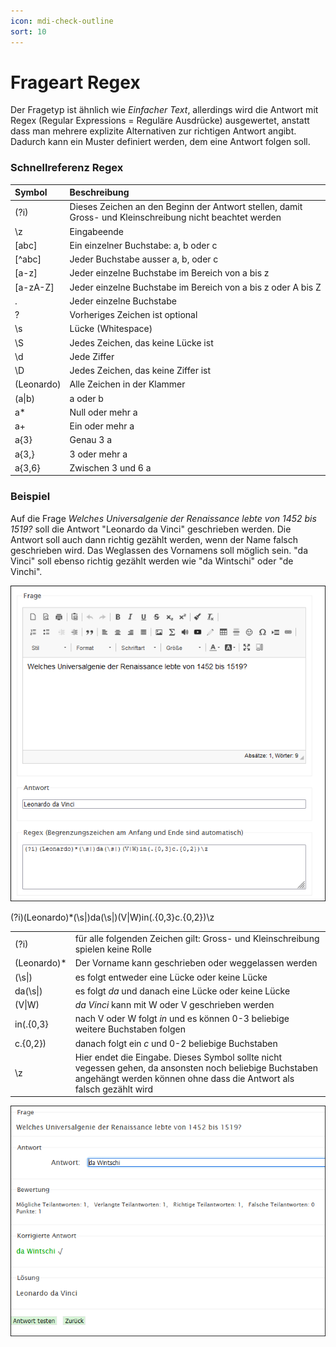 ```yaml
---
icon: mdi-check-outline
sort: 10
---
```


# Frageart Regex

<PageTitle />

Der Fragetyp ist ähnlich wie _Einfacher Text_, allerdings wird die Antwort mit Regex (Regular Expressions = Reguläre Ausdrücke) ausgewertet, anstatt dass man mehrere explizite Alternativen zur richtigen Antwort angibt. Dadurch kann ein Muster definiert werden, dem eine Antwort folgen soll.

### Schnellreferenz Regex

| Symbol     | Beschreibung                                                                                             |
| :--------- | :------------------------------------------------------------------------------------------------------- |
| (?i)       | Dieses Zeichen an den Beginn der Antwort stellen, damit Gross- und Kleinschreibung nicht beachtet werden |
| \z         | Eingabeende                                                                                              |
| [abc]      | Ein einzelner Buchstabe: a, b oder c                                                                     |
| [^abc]     | Jeder Buchstabe ausser a, b, oder c                                                                      |
| [a-z]      | Jeder einzelne Buchstabe im Bereich von a bis z                                                          |
| [a-zA-Z]   | Jeder einzelne Buchstabe im Bereich von a bis z oder A bis Z                                             |
| .          | Jeder einzelne Buchstabe                                                                                 |
| ?          | Vorheriges Zeichen ist optional                                                                          |
| \s         | Lücke (Whitespace)                                                                                       |
| \S         | Jedes Zeichen, das keine Lücke ist                                                                       |
| \d         | Jede Ziffer                                                                                              |
| \D         | Jedes Zeichen, das keine Ziffer ist                                                                      |
| (Leonardo) | Alle Zeichen in der Klammer                                                                              |
| (a\|b)     | a oder b                                                                                                 |
| a*         | Null oder mehr a                                                                                         |
| a+         | Ein oder mehr a                                                                                          |
| a{3}       | Genau 3 a                                                                                                |
| a{3,}      | 3 oder mehr a                                                                                            |
| a{3,6}     | Zwischen 3 und 6 a                                                                                       |

### Beispiel

Auf die Frage _Welches Universalgenie der Renaissance lebte von 1452 bis 1519?_ soll die Antwort "Leonardo da Vinci" geschrieben werden. Die Antwort soll auch dann richtig gezählt werden, wenn der Name falsch geschrieben wird. Das Weglassen des Vornamens soll möglich sein. "da Vinci" soll ebenso richtig gezählt werden wie "da Wintschi" oder "de Vinchi". 

![](./Beispiel_7_2_Regex.png)


(?i)(Leonardo)*(\s|)da(\s|)(V|W)in(.{0,3}c.{0,2})\z

|             |                                                                                                                                                                                 |
| :---------- | :------------------------------------------------------------------------------------------------------------------------------------------------------------------------------ |
| (?i)        | für alle folgenden Zeichen gilt: Gross- und Kleinschreibung spielen keine Rolle                                                                                                 |
| (Leonardo)* | Der Vorname kann geschrieben oder weggelassen werden                                                                                                                            |
| (\s\|)      | es folgt entweder eine Lücke oder keine Lücke                                                                                                                                   |
| da(\s\|)    | es folgt _da_ und danach eine Lücke oder keine Lücke                                                                                                                            |
| (V\|W)      | _da Vinci_ kann mit W oder V geschrieben werden                                                                                                                                 |
| in(.{0,3}   | nach V oder W folgt _in_ und es können 0-3 beliebige weitere Buchstaben folgen                                                                                                  |
| c.{0,2})    | danach folgt ein _c_ und 0-2 beliebige Buchstaben                                                                                                                               |
| \z          | Hier endet die Eingabe. Dieses Symbol sollte nicht vegessen gehen, da ansonsten noch beliebige Buchstaben angehängt werden können ohne dass die Antwort als falsch gezählt wird |


![](./Beispiel_7_1_Regex.png)